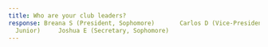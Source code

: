 ```yaml
---
title: Who are your club leaders?
response: Breana S (President, Sophomore)       Carlos D (Vice-President,
  Junior)     Joshua E (Secretary, Sophomore)
---
```

